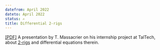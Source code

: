 ```yaml
---
datefrom: April 2022
dateto: April 2022
status: ✍
title: Differential 2-rigs
---
```


[[PDF]](stuff/tanguy_beamer.pdf) A presentation by T. Massacrier on his internship project at TalTech, about [2-rigs](https://arxiv.org/abs/2103.00938) and differential equations therein.